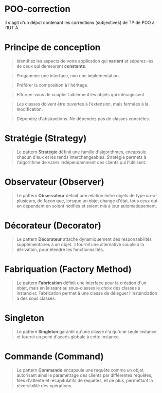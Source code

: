 # POO-correction

Il s'agit d'un dépot contenant les corrections (subjectives) de TP de POO à l'IUT A.

# Principe de conception


> Identifiez les aspects de votre application qui **varient** et
  séparez-les de ceux qui demeurent **constants**.
  
> Progammer une interface, non une implementation.

> Préférer la composition à l'héritage.

> Efforcer-vous de coupler faiblement les objets qui interagissent.

> Les classes doivent être ouvertes à l'extension, mais fermées à la modification.

> Dépendez d'abstractions. Ne dépendez pas de classes concrètes.

# Stratégie (Strategy)

> Le pattern **Stratégie** définit une famille d'algorithmes, encapsule chacun d'eux et les rends interchangeables.
Stratégie permets à l'algorithme de varier indépendamment des clients qui l'utilisent.

# Observateur (Observer)

> Le pattern **Observateur** définit une relation entre objets de type un-à-plusieurs, de façon que,
lorsque un objet change d'état, tous ceux qui en dépendent en soient notifiés et soient mis à jour automatiquement.

# Décorateur (Decorator)

> Le pattern **Décorateur** attache dynamiquement des responsabilités supplémentaires à un objet. Il fournit
une alternative souple à la dérivation, pour étendre les fonctionnalités.

# Fabriquation (Factory Method)

> Le pattern **Fabrication** définit une interface pour la création d'un objet, mais en laissant au sous-classes le choix des classes à instancier. Fabrication permet à une classe de déléguer l'instanciation à des sous classes.

# Singleton

> Le pattern **Singleton** garantit qu'une classe n'a qu'une seule instance et fournit un point d'accés globale à cette instance.

# Commande (Command)

> Le pattern **Commande** encapsule une requête comme un objet, autorisant ainsi le paramétrage des clients par différentes requêtes, files d'attente et récapitulatifs de requêtes, et de plus, permettant la réversibilité des opérations.
